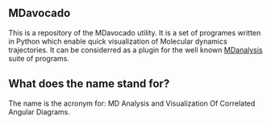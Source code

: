 MDavocado
---------

This is a repository of the MDavocado utility. It is a set of programes
written in Python which enable quick visualization of Molecular dynamics
trajectories. It can be considerred as a plugin for the well known
[MDanalysis](https://www.mdanalysis.org/) suite of programs. 

What does the name stand for?
----------------------------

The name is the acronym for: MD Analysis and Visualization Of Correlated Angular Diagrams.  
